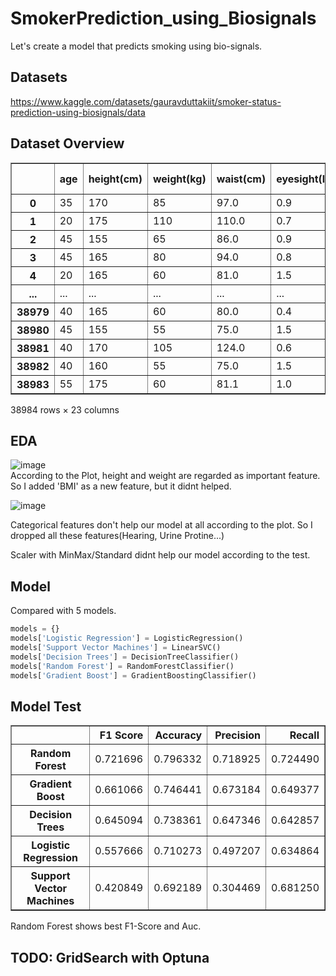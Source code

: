 # SmokerPrediction_using_Biosignals
Let's create a model that predicts smoking using bio-signals.

## Datasets
https://www.kaggle.com/datasets/gauravduttakiit/smoker-status-prediction-using-biosignals/data

## Dataset Overview
<div>
<table border="1" class="dataframe">
  <thead>
    <tr style="text-align: right;">
      <th></th>
      <th>age</th>
      <th>height(cm)</th>
      <th>weight(kg)</th>
      <th>waist(cm)</th>
      <th>eyesight(left)</th>
      <th>eyesight(right)</th>
      <th>hearing(left)</th>
      <th>hearing(right)</th>
      <th>systolic</th>
      <th>relaxation</th>
      <th>...</th>
      <th>HDL</th>
      <th>LDL</th>
      <th>hemoglobin</th>
      <th>Urine protein</th>
      <th>serum creatinine</th>
      <th>AST</th>
      <th>ALT</th>
      <th>Gtp</th>
      <th>dental caries</th>
      <th>smoking</th>
    </tr>
  </thead>
  <tbody>
    <tr>
      <th>0</th>
      <td>35</td>
      <td>170</td>
      <td>85</td>
      <td>97.0</td>
      <td>0.9</td>
      <td>0.9</td>
      <td>1</td>
      <td>1</td>
      <td>118</td>
      <td>78</td>
      <td>...</td>
      <td>70</td>
      <td>142</td>
      <td>19.8</td>
      <td>1</td>
      <td>1.0</td>
      <td>61</td>
      <td>115</td>
      <td>125</td>
      <td>1</td>
      <td>1</td>
    </tr>
    <tr>
      <th>1</th>
      <td>20</td>
      <td>175</td>
      <td>110</td>
      <td>110.0</td>
      <td>0.7</td>
      <td>0.9</td>
      <td>1</td>
      <td>1</td>
      <td>119</td>
      <td>79</td>
      <td>...</td>
      <td>71</td>
      <td>114</td>
      <td>15.9</td>
      <td>1</td>
      <td>1.1</td>
      <td>19</td>
      <td>25</td>
      <td>30</td>
      <td>1</td>
      <td>0</td>
    </tr>
    <tr>
      <th>2</th>
      <td>45</td>
      <td>155</td>
      <td>65</td>
      <td>86.0</td>
      <td>0.9</td>
      <td>0.9</td>
      <td>1</td>
      <td>1</td>
      <td>110</td>
      <td>80</td>
      <td>...</td>
      <td>57</td>
      <td>112</td>
      <td>13.7</td>
      <td>3</td>
      <td>0.6</td>
      <td>1090</td>
      <td>1400</td>
      <td>276</td>
      <td>0</td>
      <td>0</td>
    </tr>
    <tr>
      <th>3</th>
      <td>45</td>
      <td>165</td>
      <td>80</td>
      <td>94.0</td>
      <td>0.8</td>
      <td>0.7</td>
      <td>1</td>
      <td>1</td>
      <td>158</td>
      <td>88</td>
      <td>...</td>
      <td>46</td>
      <td>91</td>
      <td>16.9</td>
      <td>1</td>
      <td>0.9</td>
      <td>32</td>
      <td>36</td>
      <td>36</td>
      <td>0</td>
      <td>0</td>
    </tr>
    <tr>
      <th>4</th>
      <td>20</td>
      <td>165</td>
      <td>60</td>
      <td>81.0</td>
      <td>1.5</td>
      <td>0.1</td>
      <td>1</td>
      <td>1</td>
      <td>109</td>
      <td>64</td>
      <td>...</td>
      <td>47</td>
      <td>92</td>
      <td>14.9</td>
      <td>1</td>
      <td>1.2</td>
      <td>26</td>
      <td>28</td>
      <td>15</td>
      <td>0</td>
      <td>0</td>
    </tr>
    <tr>
      <th>...</th>
      <td>...</td>
      <td>...</td>
      <td>...</td>
      <td>...</td>
      <td>...</td>
      <td>...</td>
      <td>...</td>
      <td>...</td>
      <td>...</td>
      <td>...</td>
      <td>...</td>
      <td>...</td>
      <td>...</td>
      <td>...</td>
      <td>...</td>
      <td>...</td>
      <td>...</td>
      <td>...</td>
      <td>...</td>
      <td>...</td>
      <td>...</td>
    </tr>
    <tr>
      <th>38979</th>
      <td>40</td>
      <td>165</td>
      <td>60</td>
      <td>80.0</td>
      <td>0.4</td>
      <td>0.6</td>
      <td>1</td>
      <td>1</td>
      <td>107</td>
      <td>60</td>
      <td>...</td>
      <td>61</td>
      <td>72</td>
      <td>12.3</td>
      <td>1</td>
      <td>0.5</td>
      <td>18</td>
      <td>18</td>
      <td>21</td>
      <td>1</td>
      <td>0</td>
    </tr>
    <tr>
      <th>38980</th>
      <td>45</td>
      <td>155</td>
      <td>55</td>
      <td>75.0</td>
      <td>1.5</td>
      <td>1.2</td>
      <td>1</td>
      <td>1</td>
      <td>126</td>
      <td>72</td>
      <td>...</td>
      <td>76</td>
      <td>131</td>
      <td>12.5</td>
      <td>2</td>
      <td>0.6</td>
      <td>23</td>
      <td>11</td>
      <td>12</td>
      <td>0</td>
      <td>0</td>
    </tr>
    <tr>
      <th>38981</th>
      <td>40</td>
      <td>170</td>
      <td>105</td>
      <td>124.0</td>
      <td>0.6</td>
      <td>0.5</td>
      <td>1</td>
      <td>1</td>
      <td>141</td>
      <td>85</td>
      <td>...</td>
      <td>48</td>
      <td>138</td>
      <td>17.1</td>
      <td>1</td>
      <td>0.8</td>
      <td>24</td>
      <td>23</td>
      <td>35</td>
      <td>1</td>
      <td>1</td>
    </tr>
    <tr>
      <th>38982</th>
      <td>40</td>
      <td>160</td>
      <td>55</td>
      <td>75.0</td>
      <td>1.5</td>
      <td>1.5</td>
      <td>1</td>
      <td>1</td>
      <td>95</td>
      <td>69</td>
      <td>...</td>
      <td>79</td>
      <td>116</td>
      <td>12.0</td>
      <td>1</td>
      <td>0.6</td>
      <td>24</td>
      <td>20</td>
      <td>17</td>
      <td>0</td>
      <td>1</td>
    </tr>
    <tr>
      <th>38983</th>
      <td>55</td>
      <td>175</td>
      <td>60</td>
      <td>81.1</td>
      <td>1.0</td>
      <td>1.0</td>
      <td>1</td>
      <td>1</td>
      <td>114</td>
      <td>66</td>
      <td>...</td>
      <td>64</td>
      <td>137</td>
      <td>13.9</td>
      <td>1</td>
      <td>1.0</td>
      <td>18</td>
      <td>12</td>
      <td>16</td>
      <td>0</td>
      <td>1</td>
    </tr>
  </tbody>
</table>
<p>38984 rows × 23 columns</p>
</div>

## EDA
![image](https://github.com/mondayy1/SmokerPrediction/assets/128250130/d9a14a4b-68ca-440e-9400-697d03b53b84)</br>
According to the Plot, height and weight are regarded as important feature.
So I added 'BMI' as a new feature, but it didnt helped.

![image](https://github.com/mondayy1/SmokerPrediction/assets/128250130/fcda0f6a-8459-42cc-aad9-14a91750b1ad)</br>

Categorical features don't help our model at all according to the plot.
So I dropped all these features(Hearing, Urine Protine...)

Scaler with MinMax/Standard didnt help our model according to the test.

## Model
Compared with 5 models.
```python
models = {}
models['Logistic Regression'] = LogisticRegression()
models['Support Vector Machines'] = LinearSVC()
models['Decision Trees'] = DecisionTreeClassifier()
models['Random Forest'] = RandomForestClassifier()
models['Gradient Boost'] = GradientBoostingClassifier()
```

## Model Test


<div>
<table border="1" class="dataframe">
  <thead>
    <tr style="text-align: right;">
      <th></th>
      <th>F1 Score</th>
      <th>Accuracy</th>
      <th>Precision</th>
      <th>Recall</th>
    </tr>
  </thead>
  <tbody>
    <tr>
      <th>Random Forest</th>
      <td>0.721696</td>
      <td>0.796332</td>
      <td>0.718925</td>
      <td>0.724490</td>
    </tr>
    <tr>
      <th>Gradient Boost</th>
      <td>0.661066</td>
      <td>0.746441</td>
      <td>0.673184</td>
      <td>0.649377</td>
    </tr>
    <tr>
      <th>Decision Trees</th>
      <td>0.645094</td>
      <td>0.738361</td>
      <td>0.647346</td>
      <td>0.642857</td>
    </tr>
    <tr>
      <th>Logistic Regression</th>
      <td>0.557666</td>
      <td>0.710273</td>
      <td>0.497207</td>
      <td>0.634864</td>
    </tr>
    <tr>
      <th>Support Vector Machines</th>
      <td>0.420849</td>
      <td>0.692189</td>
      <td>0.304469</td>
      <td>0.681250</td>
    </tr>
  </tbody>
</table>
</div>
Random Forest shows best F1-Score and Auc.


## TODO: GridSearch with Optuna

